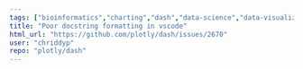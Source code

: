 ```yaml
---
tags: ["bioinformatics","charting","dash","data-science","data-visualization","devtools","finance","flask","gui-framework","julia","jupyter","modeling","plotly","plotly-dash","productivity","python","r","react","rstats","technical-computing","web-app"]
title: "Poor docstring formatting in vscode"
html_url: "https://github.com/plotly/dash/issues/2670"
user: "chriddyp"
repo: "plotly/dash"
---
```


